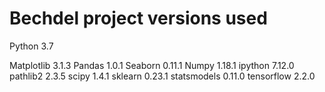 # Bechdel project versions used


Python 3.7

Matplotlib 3.1.3
Pandas 1.0.1
Seaborn 0.11.1
Numpy 1.18.1
ipython 7.12.0
pathlib2 2.3.5
scipy 1.4.1
sklearn 0.23.1
statsmodels 0.11.0
tensorflow 2.2.0